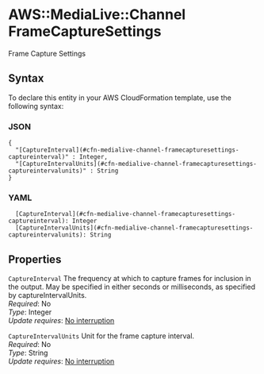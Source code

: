 # AWS::MediaLive::Channel FrameCaptureSettings<a name="aws-properties-medialive-channel-framecapturesettings"></a>

Frame Capture Settings

## Syntax<a name="aws-properties-medialive-channel-framecapturesettings-syntax"></a>

To declare this entity in your AWS CloudFormation template, use the following syntax:

### JSON<a name="aws-properties-medialive-channel-framecapturesettings-syntax.json"></a>

```
{
  "[CaptureInterval](#cfn-medialive-channel-framecapturesettings-captureinterval)" : Integer,
  "[CaptureIntervalUnits](#cfn-medialive-channel-framecapturesettings-captureintervalunits)" : String
}
```

### YAML<a name="aws-properties-medialive-channel-framecapturesettings-syntax.yaml"></a>

```
  [CaptureInterval](#cfn-medialive-channel-framecapturesettings-captureinterval): Integer
  [CaptureIntervalUnits](#cfn-medialive-channel-framecapturesettings-captureintervalunits): String
```

## Properties<a name="aws-properties-medialive-channel-framecapturesettings-properties"></a>

`CaptureInterval`  <a name="cfn-medialive-channel-framecapturesettings-captureinterval"></a>
The frequency at which to capture frames for inclusion in the output\. May be specified in either seconds or milliseconds, as specified by captureIntervalUnits\.  
*Required*: No  
*Type*: Integer  
*Update requires*: [No interruption](https://docs.aws.amazon.com/AWSCloudFormation/latest/UserGuide/using-cfn-updating-stacks-update-behaviors.html#update-no-interrupt)

`CaptureIntervalUnits`  <a name="cfn-medialive-channel-framecapturesettings-captureintervalunits"></a>
Unit for the frame capture interval\.  
*Required*: No  
*Type*: String  
*Update requires*: [No interruption](https://docs.aws.amazon.com/AWSCloudFormation/latest/UserGuide/using-cfn-updating-stacks-update-behaviors.html#update-no-interrupt)